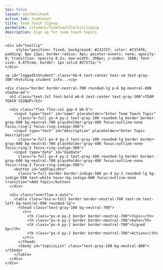 ```yaml
---
toc: false
layout: aesthetihawk
active_tab: teamteach
title: Team Teach Signup
permalink: /student/TeamTeachToolkit/signup
description: Sign up for team teach topics
---
```


<div class="min-h-screen bg-neutral-900 text-gray-100">
  <div class="max-w-5xl mx-auto py-10 px-4">

    <div id="tooltip" 
         style="position: fixed; background: #23272f; color: #f3f4f6; padding: 8px 12px; border-radius: 4px; pointer-events: none; opacity: 0; transition: opacity 0.2s; max-width: 300px; z-index: 1000; font-size: 0.875rem; border: 1px solid #27272a;">
    </div>

    <p id="loggedInStudent" class="mb-6 text-center text-sm text-gray-300">Fetching student info...</p>

    <div class="border border-neutral-700 rounded-lg p-6 bg-neutral-800 shadow-md">
      <h2 class="text-2xl font-bold mb-6 text-center text-gray-100">TEAM TEACH SIGNUP</h2>

      <div class="flex flex-col gap-4 mb-6">
        <input type="text" id="name" placeholder="Enter Team Teach Topic"
          class="w-full px-4 py-2 text-gray-100 rounded-lg border border-gray-600 bg-neutral-700 placeholder-gray-400 focus:outline-none focus:ring-2 focus:ring-indigo-500">
        <input type="text" id="description" placeholder="Enter Topic Description"
          class="w-full px-4 py-2 text-gray-100 rounded-lg border border-gray-600 bg-neutral-700 placeholder-gray-400 focus:outline-none focus:ring-2 focus:ring-indigo-500">
        <input type="date" id="dueDate"
          class="w-full px-4 py-2 text-gray-100 rounded-lg border border-gray-600 bg-neutral-700 placeholder-gray-400 focus:outline-none focus:ring-2 focus:ring-indigo-500">
        <button id="addTopicBtn"
          class="w-full border border-indigo-500 px-4 py-2 rounded-lg bg-indigo-500 text-white hover:bg-indigo-600 focus:outline-none transition">Add Topic</button>
      </div>

      <div class="overflow-x-auto">
        <table class="min-w-full border border-neutral-700 text-sm text-left bg-neutral-800 rounded-lg">
          <thead class="text-gray-100 bg-neutral-700">
            <tr>
              <th class="px-4 py-2 border border-neutral-700">Topic</th>
              <th class="px-4 py-2 border border-neutral-700">Date</th>
              <th class="px-4 py-2 border border-neutral-700">Signed Up</th>
              <th class="px-4 py-2 border border-neutral-700">Actions</th>
            </tr>
          </thead>
          <tbody id="topicsList" class="text-gray-100 bg-neutral-800"></tbody>
        </table>
      </div>
    </div>
  </div>
</div>

<script type="module">
import { javaURI, fetchOptions } from '{{site.baseurl}}/assets/js/api/config.js';

let loggedInStudent = null;
let userId = -1;
let StuName = "";

function formatDateToMMDDYYYY(dateStr) {
  const [year, month, day] = dateStr.split("-");
  return `${month}/${day}/${year}`;
}

async function getUserId() {
  const url_persons = `${javaURI}/api/person/get`;
  try {
    const response = await fetch(url_persons, fetchOptions);
    if (!response.ok) throw new Error(`Spring server response: ${response.status}`);
    const data = await response.json();
    userId = data.id;
    StuName = data.name;
    document.getElementById("loggedInStudent").innerText = `Logged in as: ${StuName}`;
    fetchTopics();
  } catch (error) {
    console.error("Java Database Error:", error);
    document.getElementById("loggedInStudent").innerText = "Error fetching student info.";
  }
}

async function fetchTopics() {
  try {
    let response = await fetch(`${javaURI}/api/assignments/debug`, fetchOptions);
    let topics = await response.json();
    let filteredTopics = topics.filter(topic => topic.type === "teamteach");

    let topicsList = document.getElementById("topicsList");
    topicsList.innerHTML = "";
    await Promise.all(filteredTopics.map(topic => fetchAssignTopics(topic)));
  } catch (error) {
    console.error("Error fetching topics:", error);
  }
}

async function fetchAssignTopics(topic) {
  try {
    let response = await fetch(`${javaURI}/api/assignments/assignedGraders/${topic.id}`, fetchOptions);
    let data = await response.json();
    let graders = Array.isArray(data) ? data : [];

    let studentsSet = new Set();
    let studentsTextArray = [];

    graders.forEach(grader => {
      if (!studentsSet.has(grader.id)) {
        studentsSet.add(grader.id);
        studentsTextArray.push(`${grader.name} (${grader.id})`);
      }
    });

    const studentsText = studentsTextArray.length > 0 ? studentsTextArray.join(', ') : "None";
    const alreadySignedUp = studentsSet.has(userId);

    let row = document.createElement("tr");
    row.innerHTML = `
      <td class="border border-white px-4 py-2 tooltip-target" data-description="${topic.description.replace(/"/g, '&quot;')}">${topic.name}</td>
      <td class="border border-white px-4 py-2">${topic.dueDate}</td>
      <td class="border border-white px-4 py-2">${studentsText}</td>
      <td class="border border-white px-4 py-2">
        <button
          class="px-3 py-1 rounded text-sm transition focus:outline-none focus:ring-2 focus:ring-indigo-400
                ${alreadySignedUp ? 'bg-indigo-300 text-white opacity-50 cursor-not-allowed' : 'bg-indigo-500 text-white hover:bg-indigo-600'}"
          ${alreadySignedUp ? 'disabled' : ''}
          data-topic-id="${topic.id}">
          ${alreadySignedUp ? 'Signed Up' : 'Sign Up'}
        </button>
      </td>`;

    if (!alreadySignedUp) {
      row.querySelector("button").addEventListener("click", function () {
        signUpForTopic(topic.id);
      });
    }

    document.getElementById("topicsList").appendChild(row);
  } catch (error) {
    console.error("Error fetching topic assignments:", error);
  }
}

async function addTopic() {
  let name = document.getElementById("name").value;
  let description = document.getElementById("description").value;
  let rawDate = document.getElementById("dueDate").value;

  if (!name || !description || !rawDate) {
    alert("Please fill in all fields.");
    return;
  }

  // let dueDate = formatDateToMMDDYYYY(rawDate);
  let dueDate = rawDate;
  const url = `${javaURI}/api/assignments/create?name=${encodeURIComponent(name)}&type=teamteach&description=${encodeURIComponent(description)}&points=1.0&dueDate=${encodeURIComponent(dueDate)}`;

  try {
    let response = await fetch(url, { method: "POST", headers: { "Content-Type": "application/json" } });
    if (response.ok) {
      document.getElementById("name").value = "";
      document.getElementById("description").value = "";
      document.getElementById("dueDate").value = "";
      fetchTopics();
    } else {
      console.error("Failed to add topic");
    }
  } catch (error) {
    console.error("Error adding topic:", error);
  }
}

async function signUpForTopic(id) {
  if (userId === -1) {
    alert("Please login first");
    return;
  }

  if (!confirm("Are you sure you want to sign up for this topic?")) return;

  try {
    let response = await fetch(`${javaURI}/api/assignments/teamteach/signup/${id}`, {
      ...fetchOptions,
      method: "POST",
    });

    if (response.ok) {
      fetchTopics();
    } else {
      console.error("Failed to sign up for topic");
      alert("Failed to sign up. Please try again.");
    }
  } catch (error) {
    console.error("Error signing up for topic:", error);
    alert("Error signing up. Please try again.");
  }
}

document.addEventListener("DOMContentLoaded", () => {
  getUserId();
  document.getElementById("addTopicBtn").addEventListener("click", addTopic);
});

const tooltip = document.getElementById("tooltip");

document.addEventListener("mouseover", (e) => {
  if (e.target.classList.contains("tooltip-target")) {
    const desc = e.target.getAttribute("data-description");
    if (desc) {
      tooltip.textContent = desc;
      tooltip.style.opacity = "1";
    }
  }
});

document.addEventListener("mousemove", (e) => {
  if (tooltip.style.opacity === "1") {
    let x = e.clientX + 15;
    let y = e.clientY + 15;

    if (x + tooltip.offsetWidth > window.innerWidth) {
      x = e.clientX - tooltip.offsetWidth - 15;
    }
    if (y + tooltip.offsetHeight > window.innerHeight) {
      y = e.clientY - tooltip.offsetHeight - 15;
    }

    tooltip.style.left = x + "px";
    tooltip.style.top = y + "px";
  }
});

document.addEventListener("mouseout", (e) => {
  if (e.target.classList.contains("tooltip-target")) {
    tooltip.style.opacity = "0";
  }
});
</script>